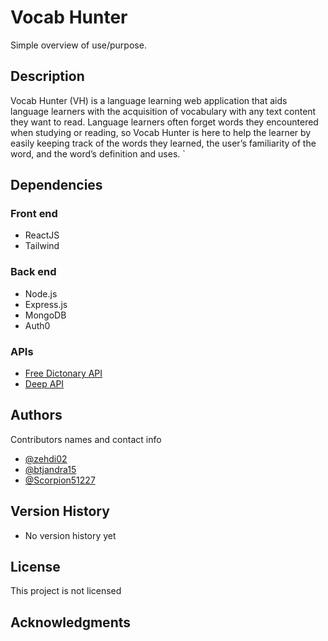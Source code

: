 # Vocab Hunter

Simple overview of use/purpose.

## Description

Vocab Hunter (VH) is a language learning web application that aids language learners with the acquisition of vocabulary with any text content they want to read.
Language learners often forget words they encountered when studying or reading, so Vocab Hunter is here to help the learner by easily keeping track of the words they learned, the user’s familiarity of the word, and the word’s definition and uses.
`
## Dependencies
### Front end
* ReactJS
* Tailwind

### Back end
* Node.js
* Express.js
* MongoDB
* Auth0

### APIs
* [Free Dictonary API](https://dictionaryapi.dev/)
* [Deep API](https://www.deepl.com/en/docs-api)
  
## Authors
Contributors names and contact info
* [@zehdi02](https://github.com/zehdi02)
* [@btjandra15](https://github.com/btjandra15)
* [@Scorpion51227](https://github.com/Scorpion5127)

## Version History
* No version history yet

## License

This project is not licensed

## Acknowledgments

